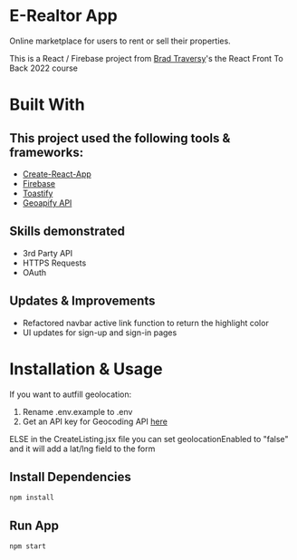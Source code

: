 # E-Realtor App
Online marketplace for users to rent or sell their properties.

This is a React / Firebase project from [Brad Traversy](https://github.com/bradtraversy/)'s the React Front To Back 2022 course

# Built With

## This project used the following tools & frameworks:
* [Create-React-App](https://create-react-app.dev/)
* [Firebase](https://firebase.google.com/)
* [Toastify](https://www.npmjs.com/package/react-toastify)
* [Geoapify API](https://www.geoapify.com/)
## Skills demonstrated
* 3rd Party API
* HTTPS Requests
* OAuth

## Updates & Improvements
* Refactored navbar active link function to return the highlight color
* UI updates for sign-up and sign-in pages

# Installation & Usage

If you want to autfill geolocation:
1. Rename .env.example to .env
2. Get an API key for Geocoding API [here](https://myprojects.geoapify.com/)

ELSE in the CreateListing.jsx file you can set geolocationEnabled to "false" and it will add a lat/lng field to the form
## Install Dependencies
```node
npm install
```

## Run App
```node
npm start
```